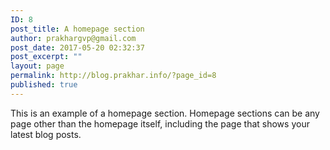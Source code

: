 ```yaml
---
ID: 8
post_title: A homepage section
author: prakhargvp@gmail.com
post_date: 2017-05-20 02:32:37
post_excerpt: ""
layout: page
permalink: http://blog.prakhar.info/?page_id=8
published: true
---
```

This is an example of a homepage section. Homepage sections can be any page other than the homepage itself, including the page that shows your latest blog posts.